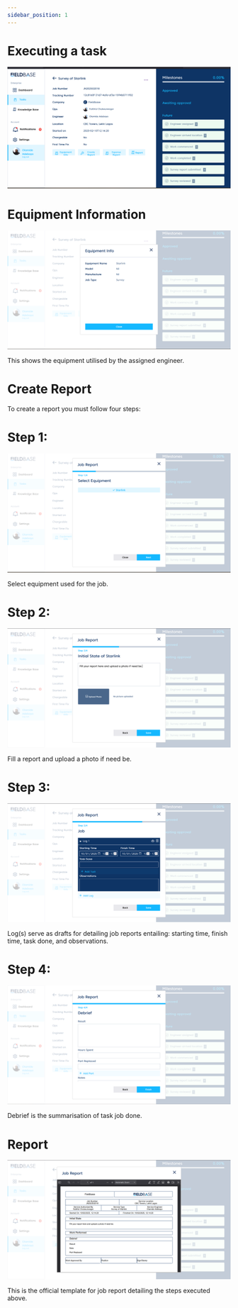 ```yaml
---
sidebar_position: 1
---
```


# Executing a task
 ![step 0](./img/image1.png)

 # Equipment Information
 ![step1](./img/image2.png)
 
 This shows the equipment utilised by the assigned engineer.

  # Create Report
  To create a report you must follow four steps:

  # Step 1:
   ![step 2](./img/image3.png)

   Select equipment used for the job.

  # Step 2:
   ![step 3](./img/image4.png)

   Fill a report and upload a photo if need be.


  # Step 3:
   ![step 4](./img/image5.png)

   Log(s) serve as drafts for detailing job reports entailing: starting time, finish time, task done, and observations.

  # Step 4:
   ![step 5](./img/image6.png)

   Debrief is the summarisation of task job done.

   # Report
   ![step 6](./img/image7.png)

   This is the official template for job report detailing the steps executed above.